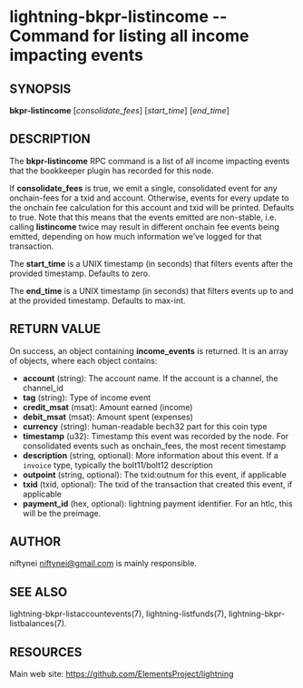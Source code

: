 lightning-bkpr-listincome -- Command for listing all income impacting events
=======================================================================

SYNOPSIS
--------

**bkpr-listincome** \[*consolidate_fees*\] \[*start_time*\] \[*end_time*\]

DESCRIPTION
-----------

The **bkpr-listincome** RPC command is a list of all income impacting events that the bookkeeper plugin has recorded for this node.

If **consolidate_fees** is true, we emit a single, consolidated event for
any onchain-fees for a txid and account. Otherwise, events for every update to
the onchain fee calculation for this account and txid will be printed. Defaults to true. Note that this means that the events emitted are non-stable,
i.e. calling **listincome** twice may result in different onchain fee events
being emitted, depending on how much information we've logged for that
transaction.

The **start_time** is a UNIX timestamp (in seconds) that filters events after the provided timestamp. Defaults to zero.

The **end_time** is a UNIX timestamp (in seconds) that filters events up to and at the provided timestamp. Defaults to max-int.

RETURN VALUE
------------

[comment]: # (GENERATE-FROM-SCHEMA-START)
On success, an object containing **income_events** is returned.  It is an array of objects, where each object contains:
- **account** (string): The account name. If the account is a channel, the channel_id
- **tag** (string): Type of income event
- **credit_msat** (msat): Amount earned (income)
- **debit_msat** (msat): Amount spent (expenses)
- **currency** (string): human-readable bech32 part for this coin type
- **timestamp** (u32): Timestamp this event was recorded by the node. For consolidated events such as onchain_fees, the most recent timestamp
- **description** (string, optional): More information about this event. If a `invoice` type, typically the bolt11/bolt12 description
- **outpoint** (string, optional): The txid:outnum for this event, if applicable
- **txid** (txid, optional): The txid of the transaction that created this event, if applicable
- **payment_id** (hex, optional): lightning payment identifier. For an htlc, this will be the preimage.

[comment]: # (GENERATE-FROM-SCHEMA-END)

AUTHOR
------

niftynei <niftynei@gmail.com> is mainly responsible.

SEE ALSO
--------

lightning-bkpr-listaccountevents(7), lightning-listfunds(7),
lightning-bkpr-listbalances(7).

RESOURCES
---------

Main web site: <https://github.com/ElementsProject/lightning>

[comment]: # ( SHA256STAMP:ab8508af0f40587c5a804f6981591564fe2d18b4fe3fbe7793e6a489607f7e0a)
